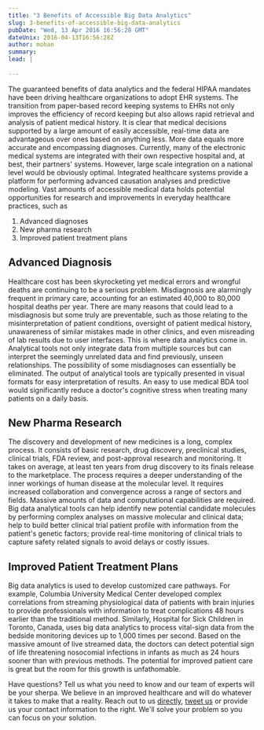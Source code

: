 ```yaml
---
title: "3 Benefits of Accessible Big Data Analytics"
slug: 3-benefits-of-accessible-big-data-analytics
pubDate: "Wed, 13 Apr 2016 16:56:28 GMT"
dateUnix: 2016-04-13T16:56:28Z
author: mohan
summary: 
lead: |
    
---
```

The guaranteed benefits of data analytics and the federal HIPAA mandates have been driving healthcare organizations to adopt EHR systems. The transition from paper-based record keeping systems to EHRs not only improves the efficiency of record keeping but also allows rapid retrieval and analysis of patient medical history. It is clear that medical decisions supported by a large amount of easily accessible, real-time data are advantageous over ones based on anything less. More data equals more accurate and encompassing diagnoses. Currently, many of the electronic medical systems are integrated with their own respective hospital and, at best, their partners' systems. However, large scale integration on a national level would be obviously optimal. Integrated healthcare systems provide a platform for performing advanced causation analyses and predictive modeling. Vast amounts of accessible medical data holds potential opportunities for research and improvements in everyday healthcare practices, such as

1. Advanced diagnoses
2. New pharma research
3. Improved patient treatment plans

## Advanced Diagnosis

Healthcare cost has been skyrocketing yet medical errors and wrongful deaths are continuing to be a serious problem. Misdiagnosis are alarmingly frequent in primary care, accounting for an estimated 40,000 to 80,000 hospital deaths per year. There are many reasons that could lead to a misdiagnosis but some truly are preventable, such as those relating to the misinterpretation of patient conditions, oversight of patient medical history, unawareness of similar mistakes made in other clinics, and even misreading of lab results due to user interfaces. This is where data analytics come in. Analytical tools not only integrate data from multiple sources but can interpret the seemingly unrelated data and find previously, unseen relationships. The possibility of some misdiagnoses can essentially be eliminated. The output of analytical tools are typically presented in visual formats for easy interpretation of results. An easy to use medical BDA tool would significantly reduce a doctor's cognitive stress when treating many patients on a daily basis.

## New Pharma Research

The discovery and development of new medicines is a long, complex process. It consists of basic research, drug discovery, preclinical studies, clinical trials, FDA review, and post-approval research and monitoring. It takes on average, at least ten years from drug discovery to its finals release to the marketplace. The process requires a deeper understanding of the inner workings of human disease at the molecular level. It requires increased collaboration and convergence across a range of sectors and fields. Massive amounts of data and computational capabilities are required. Big data analytical tools can help identify new potential candidate molecules by performing complex analyses on massive molecular and clinical data; help to build better clinical trial patient profile with information from the patient's genetic factors; provide real-time monitoring of clinical trials to capture safety related signals to avoid delays or costly issues.

## Improved Patient Treatment Plans

Big data analytics is used to develop customized care pathways. For example, Columbia University Medical Center developed complex correlations from streaming physiological data of patients with brain injuries to provide professionals with information to treat complications 48 hours earlier than the traditional method. Similarly, Hospital for Sick Children in Toronto, Canada, uses big data analytics to process vital-sign data from the bedside monitoring devices up to 1,000 times per second. Based on the massive amount of live streamed data, the doctors can detect potential sign of life threatening nosocomial infections in infants as much as 24 hours sooner than with previous methods. The potential for improved patient care is great but the room for this growth is unfathomable.

Have questions? Tell us what you need to know and our team of experts will be your sherpa. We believe in an improved healthcare and will do whatever it takes to make that a reality. Reach out to us [directly][1], [tweet us][2] or provide us your contact information to the right. We'll solve your problem so you can focus on your solution.

[1]: mailto:hello%40catalyze.io
[2]: https://twitter.com/catalyzeio
